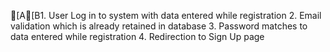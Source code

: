 [A[B1. User Log in to system with data entered while registration
2. Email validation which is already retained in database
3. Password matches to data entered while registration
4. Redirection to Sign Up page 
